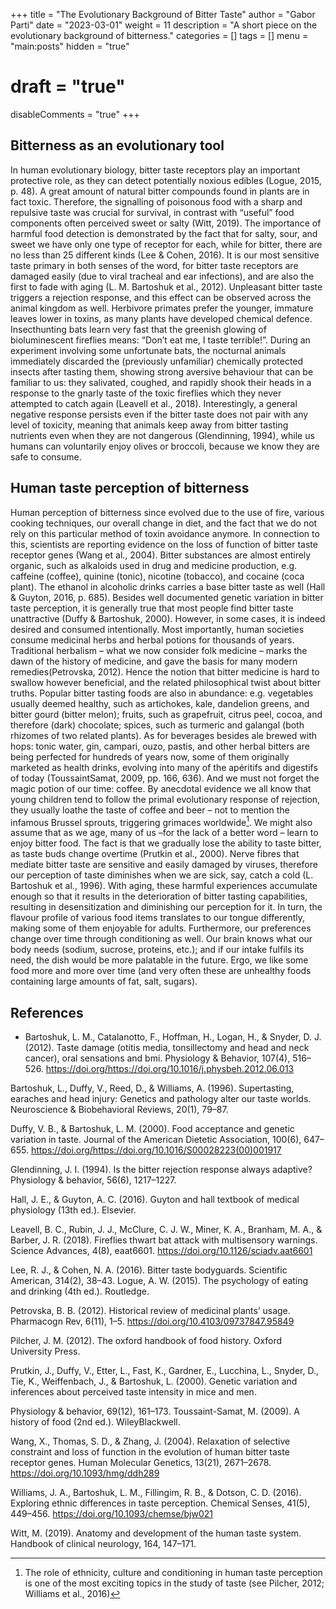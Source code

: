 +++
title = "The Evolutionary Background of Bitter Taste"
author = "Gabor Parti"
date = "2023-03-01"
weight = 11
description = "A short piece on the evolutionary background of bitterness."
categories = []
tags = []
menu = "main:posts"
hidden = "true"
# draft = "true"
disableComments = "true"
+++

## Bitterness as an evolutionary tool

In human evolutionary biology, bitter taste receptors
play an important protective role, as they can detect
potentially noxious edibles (Logue, 2015, p. 48). A
great amount of natural bitter compounds found in
plants are in fact toxic. Therefore, the signalling of
poisonous food with a sharp and repulsive taste was
crucial for survival, in contrast with “useful” food
components often perceived sweet or salty (Witt,
2019). The importance of harmful food detection
is demonstrated by the fact that for salty, sour, and
sweet we have only one type of receptor for each,
while for bitter, there are no less than 25 different
kinds (Lee & Cohen, 2016). It is our most sensitive
taste primary in both senses of the word, for bitter
taste receptors are damaged easily (due to viral tracheal
and ear infections), and are also the first to fade
with aging (L. M. Bartoshuk et al., 2012). Unpleasant
bitter taste triggers a rejection response, and this
effect can be observed across the animal kingdom as
well. Herbivore primates prefer the younger, immature
leaves lower in toxins, as many plants have developed
chemical defence. Insecthunting
bats learn very fast that the greenish glowing of bioluminescent
fireflies means: “Don’t eat me, I taste terrible!”.
During an experiment involving some unfortunate
bats, the nocturnal animals immediately discarded
the (previously unfamiliar) chemically protected insects
after tasting them, showing strong aversive behaviour
that can be familiar to us: they salivated,
coughed, and rapidly shook their heads in a response
to the gnarly taste of the toxic fireflies which they
never attempted to catch again (Leavell et al., 2018).
Interestingly, a general negative response persists
even if the bitter taste does not pair with any level of
toxicity, meaning that animals keep away from bitter
tasting nutrients even when they are not dangerous
(Glendinning, 1994), while us humans can voluntarily
enjoy olives or broccoli, because we know they
are safe to consume.

## Human taste perception of bitterness

Human perception of bitterness since evolved due to
the use of fire, various cooking techniques, our overall
change in diet, and the fact that we do not rely on
this particular method of toxin avoidance anymore.
In connection to this, scientists are reporting evidence
on the loss of function of bitter taste receptor
genes (Wang et al., 2004). Bitter substances are almost
entirely organic, such as alkaloids used in drug
and medicine production, e.g. caffeine (coffee), quinine
(tonic), nicotine (tobacco), and cocaine (coca
plant). The ethanol in alcoholic drinks carries a base
bitter taste as well (Hall & Guyton, 2016, p. 685).
Besides well documented genetic variation in bitter
taste perception, it is generally true that most people
find bitter taste unattractive (Duffy & Bartoshuk,
2000). However, in some cases, it is indeed desired
and consumed intentionally. Most importantly, human
societies consume medicinal herbs and herbal
potions for thousands of years. Traditional herbalism
– what we now consider folk medicine – marks
the dawn of the history of medicine, and gave the
basis for many modern remedies(Petrovska, 2012).
Hence the notion that bitter medicine is hard to swallow
however beneficial, and the related philosophical
twist about bitter truths. Popular bitter tasting
foods are also in abundance: e.g. vegetables usually
deemed healthy, such as artichokes, kale, dandelion
greens, and bitter gourd (bitter melon); fruits,
such as grapefruit, citrus peel, cocoa, and therefore
(dark) chocolate; spices, such as turmeric and galangal
(both rhizomes of two related plants). As for beverages
besides ale brewed with hops: tonic water,
gin, campari, ouzo, pastis, and other herbal bitters
are being perfected for hundreds of years now, some
of them originally marketed as health drinks, evolving
into many of the apéritifs and digestifs of today
(ToussaintSamat,
2009, pp. 166, 636). And we must
not forget the magic potion of our time: coffee.
By anecdotal evidence we all know that young
children tend to follow the primal evolutionary response
of rejection, they usually loathe the taste of
coffee and beer – not to mention the infamous Brussel
sprouts, triggering grimaces worldwide[^1]. We
might also assume that as we age, many of us –for
the lack of a better word –
learn to enjoy bitter
food. The fact is that we gradually lose the ability to
taste bitter, as taste buds change overtime (Prutkin
et al., 2000). Nerve fibres that mediate bitter taste
are sensitive and easily damaged by viruses, therefore
our perception of taste diminishes when we are
sick, say, catch a cold (L. Bartoshuk et al., 1996).
With aging, these harmful experiences accumulate
enough so that it results in the deterioration of bitter
tasting capabilities, resulting in desensitization
and diminishing our perception for it. In turn, the
flavour profile of various food items translates to
our tongue differently, making some of them enjoyable
for adults. Furthermore, our preferences change
over time through conditioning as well. Our brain
knows what our body needs (sodium, sucrose, proteins,
etc.); and if our intake fulfils its need, the dish
would be more palatable in the future. Ergo, we like
some food more and more over time (and very often
these are unhealthy foods containing large amounts
of fat, salt, sugars).

[^1]: The role of ethnicity, culture and conditioning in human
taste perception is one of the most exciting topics in the study
of taste (see Pilcher, 2012; Williams et al., 2016)

## References

* Bartoshuk, L. M., Catalanotto, F., Hoffman, H., Logan, H., & Snyder, D. J. (2012). Taste damage (otitis
media, tonsillectomy and head and neck cancer), oral sensations and bmi. Physiology & Behavior, 107(4), 516–526. https://doi.org/https://doi.org/10.1016/j.physbeh.2012.06.013

Bartoshuk, L., Duffy, V., Reed, D., & Williams, A. (1996). Supertasting, earaches and head injury:
Genetics and pathology alter our taste worlds. Neuroscience & Biobehavioral Reviews, 20(1), 79–87.

Duffy, V. B., & Bartoshuk, L. M. (2000). Food acceptance and genetic variation in taste. Journal of
the American Dietetic Association, 100(6), 647–655. https://doi.org/https://doi.org/10.1016/S00028223(00)001917

Glendinning, J. I. (1994). Is the bitter rejection response always adaptive? Physiology & behavior, 56(6),
1217–1227. 

Hall, J. E., & Guyton, A. C. (2016). Guyton and hall textbook of medical physiology (13th ed.). Elsevier.

Leavell, B. C., Rubin, J. J., McClure, C. J. W., Miner, K. A., Branham, M. A., & Barber, J. R. (2018). Fireflies thwart bat attack with multisensory warnings. Science Advances, 4(8), eaat6601. https://doi.org/10.1126/sciadv.aat6601

Lee, R. J., & Cohen, N. A. (2016). Bitter taste bodyguards. Scientific American, 314(2), 38–43.
Logue, A. W. (2015). The psychology of eating and drinking (4th ed.). Routledge. 

Petrovska, B. B. (2012). Historical review of medicinal plants’ usage. Pharmacogn Rev, 6(11), 1–5.
https://doi.org/10.4103/09737847.95849

Pilcher, J. M. (2012). The oxford handbook of food history.
Oxford University Press.

Prutkin, J., Duffy, V., Etter, L., Fast, K., Gardner, E., Lucchina, L., Snyder, D., Tie, K., Weiffenbach, J., & Bartoshuk, L. (2000). Genetic variation and inferences about perceived taste intensity in mice and men. 

Physiology & behavior, 69(12), 161–173. Toussaint-Samat, M. (2009). A history of food (2nd ed.). WileyBlackwell. 

Wang, X., Thomas, S. D., & Zhang, J. (2004). Relaxation of selective constraint and loss of function
in the evolution of human bitter taste receptor genes. Human Molecular Genetics, 13(21), 2671–2678. https://doi.org/10.1093/hmg/ddh289

Williams, J. A., Bartoshuk, L. M., Fillingim, R. B., & Dotson, C. D. (2016). Exploring ethnic differences
in taste perception. Chemical Senses, 41(5), 449–456. https://doi.org/10.1093/chemse/bjw021

Witt, M. (2019). Anatomy and development of the human taste system. Handbook of clinical neurology, 164, 147–171.








